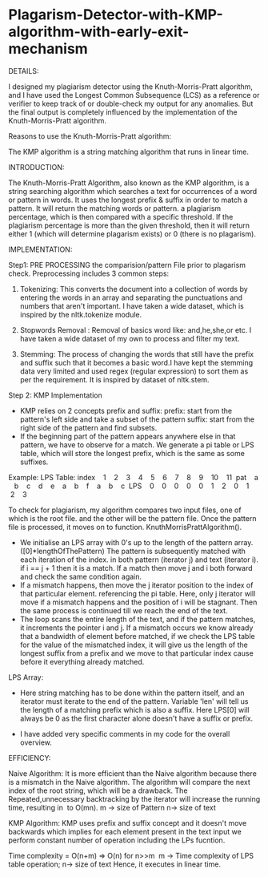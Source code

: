 # Plagarism-Detector-with-KMP-algorithm-with-early-exit-mechanism

DETAILS:

I designed my plagiarism detector using the Knuth-Morris-Pratt algorithm, and I have used the 
Longest Common Subsequence (LCS) as a reference or verifier to keep track of or double-check my output 
for any anomalies. But the final output is completely influenced by the implementation of the 
Knuth-Morris-Pratt algorithm.

Reasons to use the Knuth-Morris-Pratt algorithm:

The KMP algorithm is a string matching algorithm that runs in linear time.

INTRODUCTION:

The Knuth-Morris-Pratt Algorithm, also known as the KMP algorithm, is a string searching algorithm
which searches a text for occurrences of a word or pattern in words. It uses the longest prefix &
suffix in order to match a pattern. It will return the matching words or pattern.
a plagiarism percentage, which is then compared with a specific threshold. If the plagiarism
percentage is more than the given threshold, then it will return either 1 (which will determine
plagarism exists) or 0 (there is no plagarism).

IMPLEMENTATION:

Step1: PRE PROCESSING the comparision/pattern File prior to plagarism check.
Preprocessing includes 3 common steps:
1. Tokenizing: This converts the document into a collection of words by entering the words in
an array and separating the punctuations and numbers that aren't important. I have
taken a wide dataset, which is inspired by the nltk.tokenize module.

2. Stopwords Removal : Removal of basics word like: and,he,she,or etc. I have taken
a wide dataset of my own to process and filter my text.

3. Stemming: The process of changing the words that still have the prefix and suffix
such that it becomes a basic word.I have kept the stemming data very limited and used
regex (regular expression) to sort them as per the requirement. It is inspired by
dataset of nltk.stem.

Step 2: KMP Implementation
- KMP relies on 2 concepts prefix and suffix:
prefix: start from the pattern's left side and take a subset of the pattern
suffix: start from the right side of the pattern and find subsets.
- If the beginning part of the pattern appears anywhere else in that pattern, we have
to observe for a match. We generate a pi table or LPS table, which will store the longest
prefix, which is the same as some suffixes.

Example: LPS Table:
index    1    2    3    4    5    6    7    8    9    10    11
 pat    a    b    c    d    e    a    b    f    a    b    c
 LPS    0    0    0    0    0    1    2    0    1    2    3

To check for plagiarism, my algorithm compares two input files, one of which is the root file.
and the other will be the pattern file. Once the pattern file is processed, it moves on to function.
KnuthMorrisPrattAlgorithm(). 
- We initialise an LPS array with 0's up to the length of the pattern array. ([0]*lengthOfThePattern)
The pattern is subsequently matched with each iteration of the index.
in both pattern (iterator j) and text (iterator i). if i == j + 1 then it is a match. If a match
then move j and i both forward and check the same condition again.
- If a mismatch happens, then move the j iterator position to the index of that particular element.
referencing the pi table. Here, only j iterator will move if a mismatch happens and the position
of i will be stagnant. Then the same process is continued till we reach the end of the text.
- The loop scans the entire length of the text, and if the pattern matches, it increments the pointer
i and j. If a mismatch occurs we know already that a bandwidth of element before matched, if
we check the LPS table for the value of the mismatched index, it will give us the length of the
longest suffix from a prefix and we move to that particular index cause before it everything already matched.

LPS Array:
- Here string matching has to be done within the pattern itself, and an iterator must iterate to the end
of the pattern. Variable 'len' will tell us the length of a matching prefix which is also a suffix. Here LPS[0]
will always be 0 as the first character alone doesn't have a suffix or prefix.
* I have added very specific comments in my code for the overall overview.


EFFICIENCY:

Naive Algorithm:
It is more efficient than the Naive algorithm because there is a mismatch in the Naive algorithm.
The algorithm will compare the next index of the root string, which will be a drawback. The 
Repeated,unnecessary backtracking by the iterator will increase the running time, resulting in 
to O(mn). m -> size of Pattern n-> size of text

KMP Algorithm:
KMP uses prefix and suffix concept and it doesn't move backwards which implies for each element
present in the text input we perform constant number of operation including the LPs fucntion.

Time complexity = O(n+m) => O(n) for n>>m  m -> Time complexity of LPS table operation; n-> size of text
Hence, it executes in linear time.

